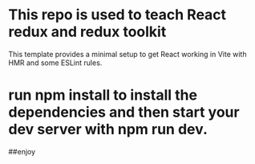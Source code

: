 # This repo is used to teach React redux and redux toolkit

This template provides a minimal setup to get React working in Vite with HMR and some ESLint rules.

# run npm install to install the dependencies and then start your dev server with npm run dev.


##enjoy
